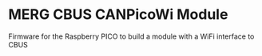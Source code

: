 # MERG CBUS CANPicoWi Module

Firmware for the Raspberry PICO to build a module with a WiFi interface to CBUS


